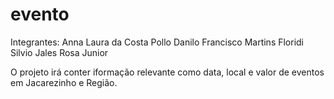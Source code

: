 # evento

Integrantes: Anna Laura  da Costa Pollo
             Danilo Francisco Martins Floridi
             Silvio Jales Rosa Junior


O projeto irá conter iformação relevante como data, local e valor de eventos em Jacarezinho e Região.
